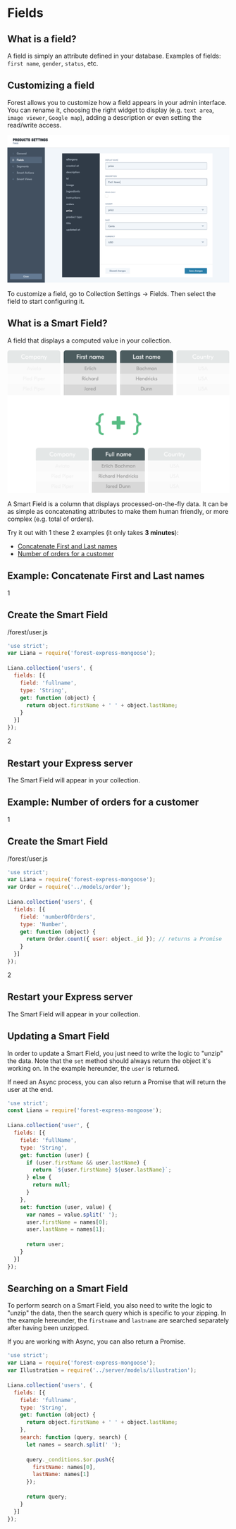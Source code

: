 # Fields

## What is a field?

A field is simply an attribute defined in your database. Examples of fields:
`first name`, `gender`, `status`, etc.

## Customizing a field

Forest allows you to customize how a field appears in your admin interface. You
can rename it, choosing the right widget to display (e.g. `text area`, `image
viewer`, `Google map`), adding a description or even setting the read/write
access.

![Field 1`](/public/img/field-1.png)

To customize a field, go to Collection Settings -> Fields. Then select the
field to start configuring it.

## What is a Smart Field?

A field that displays a computed value in your collection.

<img src="/public/img/smart-field-2.png" alt="Smart field" class="img--retina">

A Smart Field is a column that displays processed-on-the-fly data. It can be as
simple as concatenating attributes to make them human friendly, or more complex
(e.g. total of orders).

Try it out with 1 these 2 examples (it only takes **3 minutes**):

- [Concatenate First and Last names](#example-concatenate-first-and-last-names)
- [Number of orders for a customer](#example-number-of-orders-for-a-customer)

## Example: Concatenate First and Last names

<div class="l-step l-mb l-pt">
  <span class="l-step__number l-step__number--active u-f-l u-hm-r">1</span>
  <div class="u-o-h">
    <h2 class="l-step__title">Create the Smart Field</h2>
    <p class="l-step__description">/forest/user.js</p>
  </div>
</div>

```javascript
'use strict';
var Liana = require('forest-express-mongoose');

Liana.collection('users', {
  fields: [{
    field: 'fullname',
    type: 'String',
    get: function (object) {
      return object.firstName + ' ' + object.lastName;
    }
  }]
});

```

<div class="l-step l-mb l-pt">
  <span class="l-step__number l-step__number--active u-f-l u-hm-r">2</span>
  <div class="u-o-h">
    <h2 class="l-step__title">Restart your Express server</h2>
    <p class="l-step__description">The Smart Field will appear in your collection.</p>
  </div>
</div>

## Example: Number of orders for a customer

<div class="l-step l-mb l-pt">
  <span class="l-step__number l-step__number--active u-f-l u-hm-r">1</span>
  <div class="u-o-h">
    <h2 class="l-step__title">Create the Smart Field</h2>
    <p class="l-step__description">/forest/user.js</p>
  </div>
</div>

```javascript
'use strict';
var Liana = require('forest-express-mongoose');
var Order = require('../models/order');

Liana.collection('users', {
  fields: [{
    field: 'numberOfOrders',
    type: 'Number',
    get: function (object) {
      return Order.count({ user: object._id }); // returns a Promise
    }
  }]
});

```

<div class="l-step l-mb l-pt">
  <span class="l-step__number l-step__number--active u-f-l u-hm-r">2</span>
  <div class="u-o-h">
    <h2 class="l-step__title">Restart your Express server</h2>
    <p class="l-step__description">The Smart Field will appear in your collection.</p>
  </div>
</div>

## Updating a Smart Field

In order to update a Smart Field, you just need to write the logic to "unzip"
the data. Note that the `set` method should always return the object it's
working on. In the example hereunder, the `user` is returned.

If need an Async process, you can also return a Promise that will return the
user at the end.


```javascript
'use strict';
const Liana = require('forest-express-mongoose');

Liana.collection('user', {
  fields: [{
    field: 'fullName',
    type: 'String',
    get: function (user) {
      if (user.firstName && user.lastName) {
        return `${user.firstName} ${user.lastName}`;
      } else {
        return null;
      }
    },
    set: function (user, value) {
      var names = value.split(' ');
      user.firstName = names[0];
      user.lastName = names[1];

      return user;
    }
  }]
});
```

## Searching on a Smart Field

To perform search on a Smart Field, you also need to write the logic to "unzip"
the data, then the search query which is specific to your zipping. In the
example hereunder, the `firstname` and `lastname` are searched separately after
having been unzipped.


If you are working with Async, you can also return a Promise.

```javascript
'use strict';
var Liana = require('forest-express-mongoose');
var Illustration = require('../server/models/illustration');

Liana.collection('users', {
  fields: [{
    field: 'fullname',
    type: 'String',
    get: function (object) {
      return object.firstName + ' ' + object.lastName;
    },
    search: function (query, search) {
      let names = search.split(' ');

      query._conditions.$or.push({
        firstName: names[0],
        lastName: names[1]
      });

      return query;
    }
  }]
});
```
